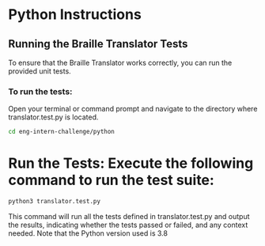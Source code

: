 # Python Instructions

## Running the Braille Translator Tests

To ensure that the Braille Translator works correctly, you can run the provided unit tests.

### To run the tests:

Open your terminal or command prompt and navigate to the directory where translator.test.py is located.

```bash
cd eng-intern-challenge/python
```

# Run the Tests: Execute the following command to run the test suite:

```bash
python3 translator.test.py
```

This command will run all the tests defined in translator.test.py and output the results, indicating whether the tests passed or failed, and any context needed.
Note that the Python version used is 3.8
